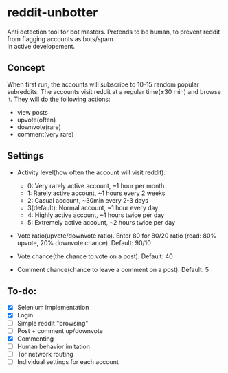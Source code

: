 # reddit-unbotter
Anti detection tool for bot masters. Pretends to be human, to prevent reddit from flagging accounts as bots/spam.  
In active developement.
## Concept
When first run, the accounts will subscribe to 10-15 random popular subreddits.
The accounts visit reddit at a regular time(±30 min) and browse it. They will do the following actions:
- view posts
- upvote(often) 
- downvote(rare) 
- comment(very rare)
## Settings
- Activity level(how often the account will visit reddit):
  - 0: Very rarely active account, ~1 hour per month
  - 1: Rarely active account, ~1 hours every 2 weeks
  - 2: Casual account, ~30min every 2-3 days
  - 3(default): Normal account, ~1 hour every day
  - 4: Highly active account, ~1 hours twice per day  
  - 5: Extremely active account, ~2 hours twice per day

- Vote ratio(upvote/downvote ratio). Enter 80 for 80/20 ratio (read: 80% upvote, 20% downvote chance). Default: 90/10  
- Vote chance(the chance to vote on a post). Default: 40  
- Comment chance(chance to leave a comment on a post). Default: 5  
## To-do:
- [x] Selenium implementation
- [x] Login
- [ ] Simple reddit "browsing"
- [ ] Post + comment up/downvote
- [x] Commenting
- [ ] Human behavior imitation
- [ ] Tor network routing
- [ ] Individual settings for each account
